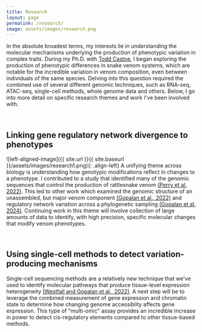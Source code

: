 ```yaml
---
title: Research
layout: page
permalink: /research/
image: assets/images/research.png
---
```


In the absolute broadest terms, my interests lie in understanding the molecular mechanisms underlying the production of phenotypic variation in complex traits. During my Ph.D. with [Todd Castoe](https://www.castoelaboratory.org/), I began exploring the production of phenotypic differences in snake venom systems, which are notable for the incredible variation in venom composition, even between individuals of the same species. Delving into this question required the combined use of several different genomic techniques, such as RNA-seq, ATAC-seq, single-cell methods, whole genome data and others. Below, I go into more detail on specific research themes and work I've been involved with.

<br>

## Linking gene regulatory network divergence to phenotypes

![left-aligned-image]({{ site.url }}{{ site.baseurl }}/assets/images/research1.png){: .align-left}
A unifying theme across biology is understanding how genotypic modifications reflect in changes to a phenotype. I contributed to a study that identified many of the genomic sequences that control the production of rattlesnake venom [(Perry et al. 2022)](https://www.genome.org/cgi/doi/10.1101/gr.276251.121). This led to other work which examined the genomic structure of an unassembled, but major venom component [(Gopalan et al., 2022)](https://doi.org/10.1016/j.toxicon.2022.06.014) and regulatory network variation across a phylogenetic sampling [(Gopalan et al. 2024)](https://doi.org/10.1093/gbe/evae110). Continuing work in this theme will involve collection of large amounts of data to identify, with high precision, specific molecular changes that modify venom phenotypes. 

<br>

## Using single-cell methods to detect variation-producing mechanisms

Single-cell sequencing methods are a relatively new technique that we've used to identify molecular pathways that produce tissue-level expression heterogeneity [(Westfall and Gopalan et al., 2022)](https://doi.org/10.1093/gbe/evad109). A next step will be to leverage the combined measurement of gene expression and chromatin state to determine how changing genome accessiblity affects gene expression. This type of "multi-omic" assay provides an incredible increase in power to detect cis-regulatory elements compared to other tissue-based methods.
